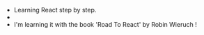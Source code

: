 * Learning React step by step.
* 
* I'm learning it with the book 'Road To React' by Robin Wieruch !